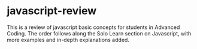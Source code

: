 # javascript-review

This is a review of javascript basic concepts for students in Advanced Coding. The order follows along the Solo Learn section on Javascript, with more examples and in-depth explanations added.
